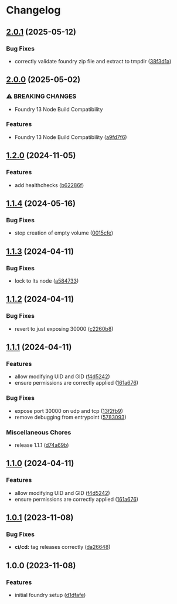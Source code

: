 # Changelog

## [2.0.1](https://github.com/AnthonyPorthouse/foundry-server/compare/v2.0.0...v2.0.1) (2025-05-12)


### Bug Fixes

* correctly validate foundry zip file and extract to tmpdir ([38f3d1a](https://github.com/AnthonyPorthouse/foundry-server/commit/38f3d1a4146860daea8bb013649c6f7ca0b0c5bb))

## [2.0.0](https://github.com/AnthonyPorthouse/foundry-server/compare/v1.2.0...v2.0.0) (2025-05-02)


### ⚠ BREAKING CHANGES

* Foundry 13 Node Build Compatibility

### Features

* Foundry 13 Node Build Compatibility ([a9fd7f6](https://github.com/AnthonyPorthouse/foundry-server/commit/a9fd7f660a910e8e4ed316c27d212874431e9c53))

## [1.2.0](https://github.com/AnthonyPorthouse/foundry-server/compare/v1.1.4...v1.2.0) (2024-11-05)


### Features

* add healthchecks ([b62286f](https://github.com/AnthonyPorthouse/foundry-server/commit/b62286f8da09cc2fa059e72c251645d779508332))

## [1.1.4](https://github.com/AnthonyPorthouse/foundry-server/compare/v1.1.3...v1.1.4) (2024-05-16)


### Bug Fixes

* stop creation of empty volume ([0015cfe](https://github.com/AnthonyPorthouse/foundry-server/commit/0015cfe2a42ffdcaf74974092927b7ac5c1e0944))

## [1.1.3](https://github.com/AnthonyPorthouse/foundry-server/compare/v1.1.2...v1.1.3) (2024-04-11)


### Bug Fixes

* lock to lts node ([a584733](https://github.com/AnthonyPorthouse/foundry-server/commit/a58473309263cfe32e28f903fb82d0b3514d4f6c))

## [1.1.2](https://github.com/AnthonyPorthouse/foundry-server/compare/v1.1.1...v1.1.2) (2024-04-11)


### Bug Fixes

* revert to just exposing 30000 ([c2260b8](https://github.com/AnthonyPorthouse/foundry-server/commit/c2260b8bea5926072706cbd42bb81f2861c555f8))

## [1.1.1](https://github.com/AnthonyPorthouse/foundry-server/compare/v1.0.1...v1.1.1) (2024-04-11)


### Features

* allow modifying UID and GID ([f4d5242](https://github.com/AnthonyPorthouse/foundry-server/commit/f4d52421d040281d5fe23265313a4d3f2d02d02a))
* ensure permissions are correctly applied ([161a676](https://github.com/AnthonyPorthouse/foundry-server/commit/161a676320564ab0ac13257c768cee90453d4932))


### Bug Fixes

* expose port 30000 on udp and tcp ([13f2fb9](https://github.com/AnthonyPorthouse/foundry-server/commit/13f2fb91c0541e0a59111da846210756c2f2ffc3))
* remove debugging from entrypoint ([5783093](https://github.com/AnthonyPorthouse/foundry-server/commit/57830939a1a2916cef3f03e293b4e19c6576497e))


### Miscellaneous Chores

* release 1.1.1 ([d74a69b](https://github.com/AnthonyPorthouse/foundry-server/commit/d74a69b3dd0508812756364900a8136743b2b893))

## [1.1.0](https://github.com/AnthonyPorthouse/foundry-server/compare/v1.0.1...v1.1.0) (2024-04-11)


### Features

* allow modifying UID and GID ([f4d5242](https://github.com/AnthonyPorthouse/foundry-server/commit/f4d52421d040281d5fe23265313a4d3f2d02d02a))
* ensure permissions are correctly applied ([161a676](https://github.com/AnthonyPorthouse/foundry-server/commit/161a676320564ab0ac13257c768cee90453d4932))

## [1.0.1](https://github.com/AnthonyPorthouse/foundry-server/compare/v1.0.0...v1.0.1) (2023-11-08)


### Bug Fixes

* **ci/cd:** tag releases correctly ([da26648](https://github.com/AnthonyPorthouse/foundry-server/commit/da2664805c21183ac2f6e0483c2fd9610eb1b781))

## 1.0.0 (2023-11-08)


### Features

* initial foundry setup ([d1dfafe](https://github.com/AnthonyPorthouse/foundry-server/commit/d1dfafeea42405349ef7566150c2501c481a20ba))
